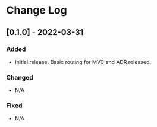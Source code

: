 # Change Log

## [0.1.0] - 2022-03-31
### Added
- Initial release. Basic routing for MVC and ADR released.

### Changed
- N/A

### Fixed
- N/A